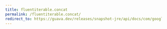 ```yaml
---
title: fluentiterable.concat
permalink: /fluentiterable.concat/
redirect_to: https://guava.dev/releases/snapshot-jre/api/docs/com/google/common/collect/FluentIterable.html#concat-java.lang.Iterable-
---
```

